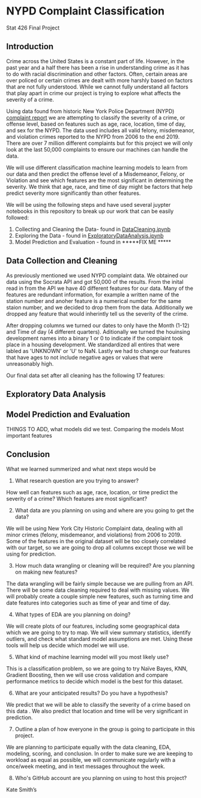 # NYPD Complaint Classification
Stat 426 Final Project

## Introduction
Crime across the United States is a constant part of life. However, in the past year and a half there has been a rise in understanding crime as it has to do with racial discrimination and other factors. Often, certain areas are over policed or certain crimes are dealt with more harshly based on factors that are not fully understood. While we cannot fully understand all factors that play apart in crime our project is trying to explore what affects the severity of a crime.

Using data found from historic New York Police Department (NYPD) [complaint report](https://data.cityofnewyork.us/Public-Safety/NYPD-Complaint-Data-Historic/qgea-i56i ) we are attempting to classify the severity of a crime, or offense level, based on features such as age, race, location, time of day, and sex for the NYPD.  The data used includes all valid felony, misdemeanor, and violation crimes reported to the NYPD from 2006 to the end 2019. There are over 7 million different complaints but for this project we will only look at the last 50,000 complaints to ensure our machines can handle the data.

We will use different classification machine learning models to learn from our data and then predict the offense level of a Misdemeanor, Felony, or Violation and see which features are the most significant in determining the severity. We think that age, race, and time of day might be factors that help predict severity more significantly than other features.

We will be using the following steps and have used several juypter notebooks in this repository to break up our work that can be easily followed:
1. Collecting and Cleaning the Data- found in  [DataCleaning.ipynb](https://github.com/18katesmit/NYPDComplaintClassification/blob/main/DataCleaning.ipynb)
2. Exploring the Data - found in [ExploratoryDataAnalysis.ipynb](https://github.com/18katesmit/NYPDComplaintClassification/blob/main/ExploratoryDataAnalysis%20.ipynb)
3. Model Prediction and Evaluation - found in *****FIX ME *****

## Data Collection and Cleaning
As previously mentioned we used NYPD complaint data. We obtained our data using the Socrata API and got 50,000 of the results. From the inital read in from the API we have 40 different features for our data. Many of the features are redundant information, for example a written name of the station number and anoher feature is a numerical number for the same staion number, and we decided to drop them from the data. Additionally we dropped any feature that would inherintly tell us the severity of the crime. 

After dropping columns we turned our dates to only have the Month (1-12) and Time of day (4 different quarters). Aditionally we turned the houinsing development names into a binary 1 or 0 to indicate if the complaint took place in a housing development. We standardized all entires that were labled as 'UNKNOWN' or 'U' to NaN. Lastly we had to change our features that have ages to not include negative ages or values that were unreasonably high. 

Our final data set after all cleaning has the following 17 features:

## Exploratory Data Analysis


## Model Prediction and Evaluation

THINGS TO ADD, what models did we test. 
Comparing the models
Most important features

## Conclusion

What we learned summerized and what next steps would be











1.	What research question are you trying to answer?

How well can features such as age, race, location, or time predict the severity of a crime?  Which features are most significant?

2.	What data are you planning on using and where are you going to get the data? 

We will be using New York City Historic Complaint data, dealing with all minor crimes (felony, misdemeanor, and violations) from 2006 to 2019. Some of the features in the original dataset will be too closely correlated with our target, so we are going to drop all columns except those we will be using for prediction.

3.	How much data wrangling or cleaning will be required?  Are you planning on making new features? 

The data wrangling will be fairly simple because we are pulling from an API. There will be some data cleaning required to deal with missing values. We will probably create a couple simple new features, such as turning time and date features into categories such as time of year and time of day.

4.	What types of EDA are you planning on doing? 

We will create plots of our features, including some geographical data which we are going to try to map. We will view summary statistics, identify outliers, and check what standard model assumptions are met. Using these tools will help us decide which model we will use.

5.	What kind of machine learning model will you most likely use?

This is a classification problem, so we are going to try Naïve Bayes, KNN, Gradient Boosting, then we will use cross validation and compare performance metrics to decide which model is the best for this dataset.

6.	What are your anticipated results?  Do you have a hypothesis? 

We predict that we will be able to classify the severity of a crime based on this data . We also predict that location and time will be very significant in prediction.

7.	Outline a plan of how everyone in the group is going to participate in this project. 

We are planning to participate equally with the data cleaning, EDA, modeling, scoring, and conclusion. In order to make sure we are keeping to workload as equal as possible, we will communicate regularly with a once/week meeting, and in text messages throughout the week.

8.	Who's GitHub account are you planning on using to host this project?

Kate Smith’s

